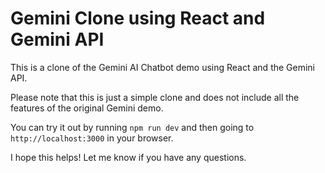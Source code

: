# Gemini Clone using React and Gemini API

This is a clone of the Gemini AI Chatbot demo using React and the Gemini API.

Please note that this is just a simple clone and does not include all the features of the original Gemini demo.

You can try it out by running `npm run dev` and then going to `http://localhost:3000` in your browser.

I hope this helps! Let me know if you have any questions.
